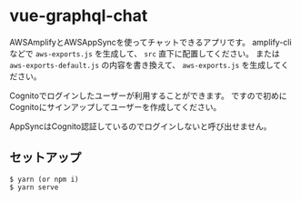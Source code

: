 # vue-graphql-chat

AWSAmplifyとAWSAppSyncを使ってチャットできるアプリです。
amplify-cliなどで `aws-exports.js` を生成して、 `src` 直下に配置してください。
または `aws-exports-default.js` の内容を書き換えて、 `aws-exports.js` を生成してください。

Cognitoでログインしたユーザーが利用することができます。
ですので初めにCognitoにサインアップしてユーザーを作成してください。

AppSyncはCognito認証しているのでログインしないと呼び出せません。

## セットアップ

```
$ yarn (or npm i)
$ yarn serve
```
